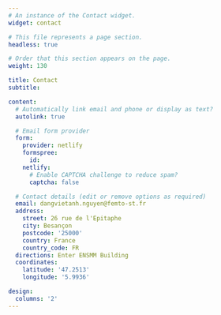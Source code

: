 ```yaml
---
# An instance of the Contact widget.
widget: contact

# This file represents a page section.
headless: true

# Order that this section appears on the page.
weight: 130

title: Contact
subtitle:

content:
  # Automatically link email and phone or display as text?
  autolink: true

  # Email form provider
  form:
    provider: netlify
    formspree:
      id:
    netlify:
      # Enable CAPTCHA challenge to reduce spam?
      captcha: false

  # Contact details (edit or remove options as required)
  email: dangvietanh.nguyen@femto-st.fr
  address:
    street: 26 rue de l'Epitaphe
    city: Besançon
    postcode: '25000'
    country: France
    country_code: FR
  directions: Enter ENSMM Building
  coordinates:
    latitude: '47.2513'
    longitude: '5.9936'

design:
  columns: '2'
---
```

